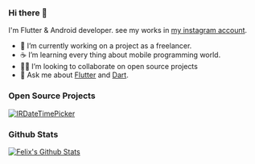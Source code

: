 ### Hi there 👋

I'm Flutter & Android developer.
see my works in [my instagram account](https://www.instagram.com/alikhajavi.ir/).

- 🔭 I’m currently working on a project as a freelancer.
- ☕ I’m learning every thing about mobile programming world.
- 🧑‍💻 I’m looking to collaborate on open source projects
- 💬 Ask me about [Flutter](https://flutter.dev) and [Dart](https://dart.dev).

### Open Source Projects

[![IRDateTimePicker](https://github-readme-stats.vercel.app/api/pin/?username=alikhajavi74&repo=ir_datetime_picker)](https://github.com/alikhajavi74/ir_datetime_picker)

### Github Stats

[![Felix's Github Stats](https://github-readme-stats.vercel.app/api?username=alikhajavi74&count_private=true&theme=default&show_icons=true)](https://github.com/alikhajavi74)
